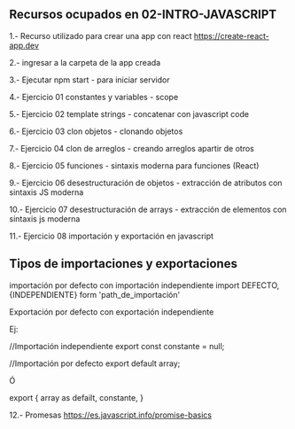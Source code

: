 ## Recursos ocupados en 02-INTRO-JAVASCRIPT

1.- Recurso utilizado para crear una app con react
https://create-react-app.dev

2.- ingresar a la carpeta de la app creada

3.- Ejecutar npm start - para iniciar servidor

4.- Ejercicio 01 constantes y variables - scope

5.- Ejercicio 02 template strings - concatenar con javascript code

6.- Ejercicio 03 clon objetos - clonando objetos

7.- Ejercicio 04 clon de arreglos - creando arreglos apartir de otros

8.- Ejercicio 05 funciones - sintaxis moderna para funciones (React)

9.- Ejercicio 06 desestructuración de objetos - extracción de atributos con sintaxis JS moderna

10.- Ejercicio 07 desestructuración de arrays - extracción de elementos con sintaxis js moderna

11.- Ejercicio 08 importación y exportación en javascript

## Tipos de importaciones y exportaciones
importación por defecto con importación independiente
import DEFECTO, {INDEPENDIENTE} form 'path_de_importación'

Exportación por defecto con exportación independiente

Ej:

//Importación independiente
export const constante = null;

//Importación por defecto
export default array;

Ó

export {
    array as defailt,
    constante,
}

12.- Promesas 
https://es.javascript.info/promise-basics